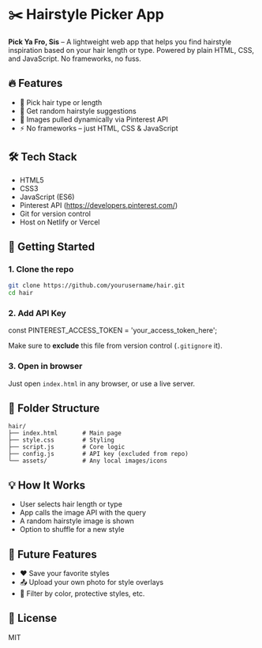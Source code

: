 # ✂️ Hairstyle Picker App

**Pick Ya Fro, Sis** – A lightweight web app that helps you find hairstyle inspiration based on your hair length or type. Powered by plain HTML, CSS, and JavaScript. No frameworks, no fuss.

## 🔥 Features

* 🎯 Pick hair type or length
* 🎲 Get random hairstyle suggestions
* 📸 Images pulled dynamically via Pinterest API
* ⚡ No frameworks – just HTML, CSS & JavaScript

## 🛠 Tech Stack

* HTML5
* CSS3
* JavaScript (ES6)
* Pinterest API (https://developers.pinterest.com/)
* Git for version control
* Host on Netlify or Vercel

## 🚀 Getting Started

### 1. Clone the repo

```bash
git clone https://github.com/yourusername/hair.git
cd hair
```

### 2. Add API Key

const PINTEREST_ACCESS_TOKEN = 'your_access_token_here';

Make sure to **exclude** this file from version control (`.gitignore` it).

### 3. Open in browser

Just open `index.html` in any browser, or use a live server.

## 📁 Folder Structure

```
hair/
├── index.html       # Main page
├── style.css        # Styling
├── script.js        # Core logic
├── config.js        # API key (excluded from repo)
└── assets/          # Any local images/icons
```

## 💡 How It Works

* User selects hair length or type
* App calls the image API with the query
* A random hairstyle image is shown
* Option to shuffle for a new style

## 🧠 Future Features

* ❤️ Save your favorite styles
* 📤 Upload your own photo for style overlays
* 🎨 Filter by color, protective styles, etc.

## 📄 License

MIT

